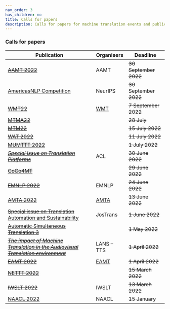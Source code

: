 ```yaml
---
nav_order: 3
has_children: no
title: Calls for papers
description: Calls for papers for machine translation events and publications
---
```


### Calls for papers

| Publication | Organisers | Deadline |
| --- | --- | --- |
| [~~AAMT 2022~~](https://www.aamt.info/event/aamttokyo2022/aamttokyo2022-kobo/) | AAMT | ~~30 September 2022~~ |
| [~~AmericasNLP Competition~~](http://turing.iimas.unam.mx/americasnlp/st.html) | NeurIPS | ~~30 September 2022~~ |
| [~~WMT22~~](/events/wmt22.md) | [WMT](/events/wmt.md) | ~~7 September 2022~~ |
| [~~MTMA22~~](/events/mtma2022.md) | | ~~28 July~~ |
| [~~MTM22~~](/events/mtm2022.md) | | ~~15 July 2022~~ |
| [~~WAT 2022~~](wat2022.md) | | ~~11 July 2022~~ |
| [~~MUMTTT 2022~~](/events/mumttt2022.md) | | ~~1 July 2022~~ |
| [~~*Special Issue on Translation Platforms*~~](https://www.aclweb.org/portal/content/special-issue-translation-platforms) | ACL | ~~30 June 2022~~ |
| [~~CoCo4MT~~](https://sites.google.com/view/coco4mt) | | ~~29 June 2022~~ |
| [~~EMNLP 2022~~](https://2022.emnlp.org/calls/papers/Overview) | EMNLP | ~~24 June 2022~~ |
| [~~AMTA 2022~~](/events/amta2022.md) | [AMTA](../associations/amta.md) | ~~13 June 2022~~ |
| [~~Special issue on Translation Automation and Sustainability~~](https://jostrans.org/2b.3%20Jostrans%20SI%2041.pdf) | JosTrans | ~~1 June 2022~~ |
| [~~Automatic Simultaneous Translation 3~~](https://autosimtrans.github.io/cfp) | | ~~1 May 2022~~ |
| [~~*The impact of Machine Translation in the Audiovisual Translation environment*~~](https://lans-tts.uantwerpen.be/index.php/LANS-TTS/announcement/view/21) | LANS – TTS | ~~1 April 2022~~ |
| [~~EAMT 2022~~](/events/eamt2022.md) | [EAMT](../associations/eamt.md) | ~~1 April 2022~~ |
| [~~NETTT 2022~~](/events/nettt2022.md) | | ~~15 March 2022~~ |
| [~~IWSLT 2022~~](/events/iwslt2022.md) | IWSLT | ~~13 March 2022~~ |
| [~~NAACL 2022~~](https://2022.naacl.org/calls/papers/#paper-submission-details) | NAACL | ~~15 January~~ |
